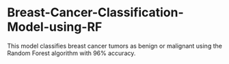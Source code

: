 # Breast-Cancer-Classification-Model-using-RF
This model classifies breast cancer tumors as benign or malignant using the Random Forest algorithm with 96% accuracy.
